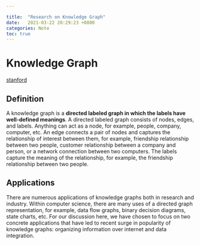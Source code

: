 ```yaml
---

title:  "Research on Knowledge Graph"
date:   2021-03-22 20:29:23 +0800
categories: Note
toc: true
---
```



# Knowledge Graph

[stanford](https://web.stanford.edu/~vinayc/kg/notes/What_is_a_Knowledge_Graph.html)

## Definition
A knowledge graph is a **directed labeled graph in which the labels have well-defined meanings**. A directed labeled graph consists of nodes, edges, and labels. Anything can act as a node, for example, people, company, computer, etc. An edge connects a pair of nodes and captures the relationship of interest between them, for example, friendship relationship between two people, customer relationship between a company and person, or a network connection between two computers. The labels capture the meaning of the relationship, for example, the friendship relationship between two people.

## Applications
There are numerous applications of knowledge graphs both in research and industry. Within computer science, there are many uses of a directed graph representation, for example, data flow graphs, binary decision diagrams, state charts, etc. For our discussion here, we have chosen to focus on two concrete applications that have led to recent surge in popularity of knowledge graphs: organizing information over internet and data integration.